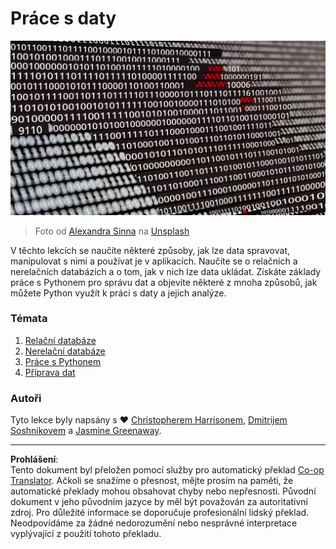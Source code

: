<!--
CO_OP_TRANSLATOR_METADATA:
{
  "original_hash": "abc3309ab41bc5a7846f70ee1a055838",
  "translation_date": "2025-08-26T14:27:36+00:00",
  "source_file": "2-Working-With-Data/README.md",
  "language_code": "cs"
}
-->
# Práce s daty

![data love](../../../translated_images/data-love.a22ef29e6742c852505ada062920956d3d7604870b281a8ca7c7ac6f37381d5a.cs.jpg)
> Foto od <a href="https://unsplash.com/@swimstaralex?utm_source=unsplash&utm_medium=referral&utm_content=creditCopyText">Alexandra Sinna</a> na <a href="https://unsplash.com/s/photos/data?utm_source=unsplash&utm_medium=referral&utm_content=creditCopyText">Unsplash</a>
  
V těchto lekcích se naučíte některé způsoby, jak lze data spravovat, manipulovat s nimi a používat je v aplikacích. Naučíte se o relačních a nerelačních databázích a o tom, jak v nich lze data ukládat. Získáte základy práce s Pythonem pro správu dat a objevíte některé z mnoha způsobů, jak můžete Python využít k práci s daty a jejich analýze.

### Témata

1. [Relační databáze](05-relational-databases/README.md)
2. [Nerelační databáze](06-non-relational/README.md)
3. [Práce s Pythonem](07-python/README.md)
4. [Příprava dat](08-data-preparation/README.md)

### Autoři

Tyto lekce byly napsány s ❤️ [Christopherem Harrisonem](https://twitter.com/geektrainer), [Dmitrijem Soshnikovem](https://twitter.com/shwars) a [Jasmine Greenaway](https://twitter.com/paladique).

---

**Prohlášení**:  
Tento dokument byl přeložen pomocí služby pro automatický překlad [Co-op Translator](https://github.com/Azure/co-op-translator). Ačkoli se snažíme o přesnost, mějte prosím na paměti, že automatické překlady mohou obsahovat chyby nebo nepřesnosti. Původní dokument v jeho původním jazyce by měl být považován za autoritativní zdroj. Pro důležité informace se doporučuje profesionální lidský překlad. Neodpovídáme za žádné nedorozumění nebo nesprávné interpretace vyplývající z použití tohoto překladu.